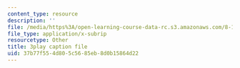 ```yaml
---
content_type: resource
description: ''
file: /media/https%3A/open-learning-course-data-rc.s3.amazonaws.com/8-13-14-experimental-physics-i-ii-junior-lab-fall-2016-spring-2017/37b77f554d805c5685eb8d0b15864d22_8eOshgFmmgA.vtt
file_type: application/x-subrip
resourcetype: Other
title: 3play caption file
uid: 37b77f55-4d80-5c56-85eb-8d0b15864d22
---
```

